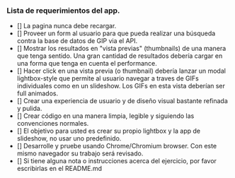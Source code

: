 ### Lista de requerimientos del app.

- [] La pagina nunca debe recargar.
- [] Proveer un form al usuario para que pueda realizar una búsqueda contra la base de datos de GIP via el API.
- [] Mostrar los resultados en "vista previas" (thumbnails) de una manera que tenga sentido. Una gran cantidad de resultados debería cargar en una forma que tenga en cuenta el performance. 
- [] Hacer click en una vista previa (o thumbnail) debería lanzar un modal  lightbox-style que permite al usuario navegar a traves de GIFs individuales como en un slideshow. Los GIFs en esta vista deberían ser full animados.
- [] Crear una experiencia de usuario y de diseño visual bastante refinada y pulida.
- [] Crear código en una manera limpia, legible y siguiendo las convenciones normales.
- [] El objetivo para usted es crear su propio lightbox y la app de slideshow, no usar uno predefinido.
- [] Desarrolle y pruebe usando Chrome/Chromium browser. Con este mismo navegador su trabajo será revisado.
- [] Si tiene alguna nota o instrucciones acerca del ejercicio, por favor escribirlas en el README.md